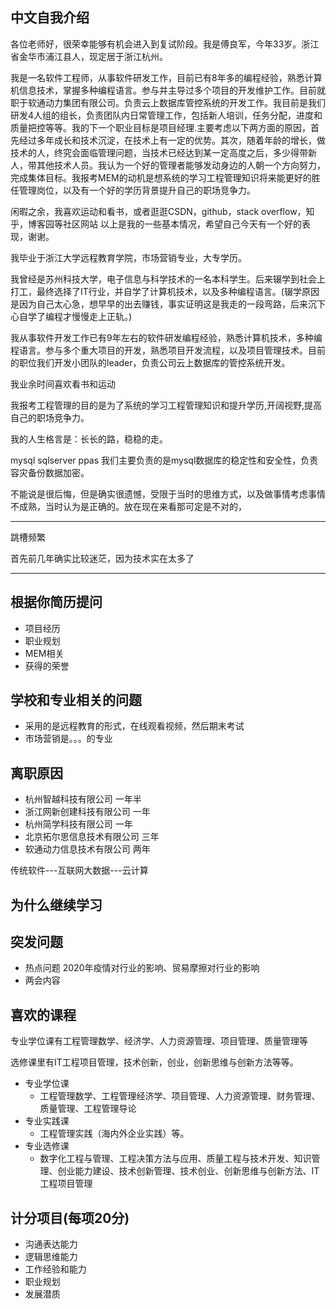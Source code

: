 ## 中文自我介绍











各位老师好，很荣幸能够有机会进入到复试阶段。我是傅良军，今年33岁。浙江省金华市浦江县人，现定居于浙江杭州。

我是一名软件工程师，从事软件研发工作，目前已有8年多的编程经验，熟悉计算机信息技术，掌握多种编程语言。参与并主导过多个项目的开发维护工作。目前就职于软通动力集团有限公司。负责云上数据库管控系统的开发工作。我目前是我们研发4人组的组长，负责团队内日常管理工作，包括新人培训，任务分配，进度和质量把控等等。我的下一个职业目标是项目经理.主要考虑以下两方面的原因，首先经过多年成长和技术沉淀，在技术上有一定的优势。其次，随着年龄的增长，做技术的人，终究会面临管理问题，当技术已经达到某一定高度之后，多少得带新人，带其他技术人员。我认为一个好的管理者能够发动身边的人朝一个方向努力，完成集体目标。我报考MEM的动机是想系统的学习工程管理知识将来能更好的胜任管理岗位，以及有一个好的学历背景提升自己的职场竞争力。

闲暇之余，我喜欢运动和看书，或者逛逛CSDN，github，stack overflow，知乎，博客园等社区网站
以上是我的一些基本情况，希望自己今天有一个好的表现，谢谢。



我毕业于浙江大学远程教育学院，市场营销专业，大专学历。

我曾经是苏州科技大学，电子信息与科学技术的一名本科学生。后来辍学到社会上打工，最终选择了IT行业，并自学了计算机技术，以及多种编程语言。(辍学原因是因为自己太心急，想早早的出去赚钱，事实证明这是我走的一段弯路，后来沉下心自学了编程才慢慢走上正轨。)

我从事软件开发工作已有9年左右的软件研发编程经验，熟悉计算机技术，多种编程语言。参与多个重大项目的开发，熟悉项目开发流程，以及项目管理技术。目前的职位我们开发小团队的leader，负责公司云上数据库的管控系统开发。

我业余时间喜欢看书和运动

我报考工程管理的目的是为了系统的学习工程管理知识和提升学历,开阔视野,提高自己的职场竞争力。

我的人生格言是：长长的路，稳稳的走。


mysql sqlserver ppas 我们主要负责的是mysql数据库的稳定性和安全性，负责容灾备份数据加密。

不能说是很后悔，但是确实很遗憾，受限于当时的思维方式，以及做事情考虑事情不成熟，当时认为是正确的。放在现在来看那可定是不对的，

---
跳槽频繁

首先前几年确实比较迷茫，因为技术实在太多了

---

## 根据你简历提问
- 项目经历
- 职业规划
- MEM相关
- 获得的荣誉

## 学校和专业相关的问题
- 采用的是远程教育的形式，在线观看视频，然后期末考试
- 市场营销是。。。的专业
## 离职原因
- 杭州智越科技有限公司 一年半
- 浙江网新创建科技有限公司 一年
- 杭州简学科技有限公司 一年
- 北京拓尔思信息技术有限公司 三年
- 软通动力信息技术有限公司 两年

传统软件---互联网大数据---云计算


## 为什么继续学习


## 突发问题
- 热点问题 2020年疫情对行业的影响、贸易摩擦对行业的影响
- 两会内容

## 喜欢的课程
专业学位课有工程管理数学、经济学、人力资源管理、项目管理、质量管理等

选修课里有IT工程项目管理，技术创新，创业，创新思维与创新方法等等。

- 专业学位课
	- 工程管理数学、工程管理经济学、项目管理、人力资源管理、财务管理、质量管理、工程管理导论
- 专业实践课
	- 工程管理实践（海内外企业实践）等。
- 专业选修课
	- 数字化工程与管理、工程决策方法与应用、质量工程与技术开发、知识管理、创业能力建设、技术创新管理、技术创业、创新思维与创新方法、IT工程项目管理

## 计分项目(每项20分)
- 沟通表达能力
- 逻辑思维能力
- 工作经验和能力
- 职业规划
- 发展潜质
